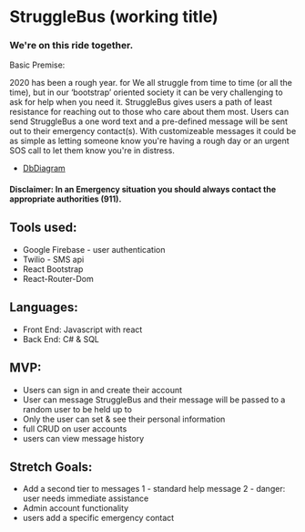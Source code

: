 # StruggleBus (working title)
### We're on this ride together.

Basic Premise:

2020 has been a rough year. for
We all struggle from time to time (or all the time), but in our ‘bootstrap’ oriented society it can be very challenging to ask for help when you need it. StruggleBus gives users a path of least resistance for reaching out to those who care about them most. Users can send StruggleBus a one word text and a pre-defined message will be sent out to their emergency contact(s). With customizeable messages it could be as simple as letting someone know you're having a rough day or an urgent SOS call to let them know you're in distress.

- [DbDiagram](https://github.com/johnhester/StruggleBus/blob/main/README.md)

#### Disclaimer: In an Emergency situation you should always contact the appropriate authorities (911).




## Tools used:
- Google Firebase - user authentication
- Twilio - SMS api
- React Bootstrap
- React-Router-Dom


## Languages:
- Front End: Javascript with react
- Back End: C# & SQL 

## MVP:
- Users can sign in and create their account
- User can message StruggleBus and their message will be passed to a random user to be held up to
- Only the user can set & see their personal information
- full CRUD on user accounts
- users can view message history


## Stretch Goals:
- Add a second tier to messages
    1 - standard help message
    2 - danger: user needs immediate assistance
- Admin account functionality
- users add a specific emergency contact


